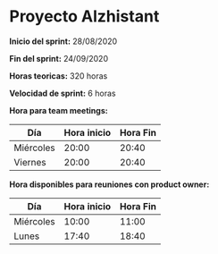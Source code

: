 # Proyecto Alzhistant 
**Inicio del sprint:** 28/08/2020

**Fin del sprint:** 24/09/2020

**Horas teoricas:** 320 horas

**Velocidad de sprint:** 6 horas

**Hora para team meetings:**

| Día | Hora inicio | Hora Fin |
| --- | --- | --- |
| Miércoles | 20:00 | 20:40 |
| Viernes | 20:00 | 20:40 |

**Hora disponibles para reuniones con product owner:**

| Día | Hora inicio | Hora Fin |
| --- | --- | --- |
| Miércoles | 10:00 | 11:00 |
| Lunes | 17:40 | 18:40 | 


